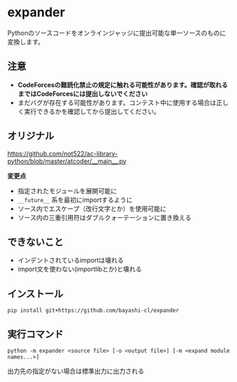 # expander

Pythonのソースコードをオンラインジャッジに提出可能な単一ソースのものに変換します。

## 注意

* **CodeForcesの難読化禁止の規定に触れる可能性があります。確認が取れるまではCodeForcesには提出しないでください**
* まだバグが存在する可能性があります。コンテスト中に使用する場合は正しく実行できるかを確認してから提出してください。

## オリジナル

<https://github.com/not522/ac-library-python/blob/master/atcoder/__main__.py>


**変更点**

* 指定されたモジュールを展開可能に
* `__future__` 系を最初にimportするように
* ソース内でエスケープ（改行文字とか）を使用可能に
* ソース内の三重引用符はダブルクォーテーションに置き換える

## できないこと

* インデントされているimportは壊れる
* import文を使わない(importlibとか)と壊れる

## インストール

```
pip install git+https://github.com/bayashi-cl/expander
```

## 実行コマンド

```
python -m expander <source file> [-o <output file>] [-m <expand module names...>]
```

出力先の指定がない場合は標準出力に出力される
